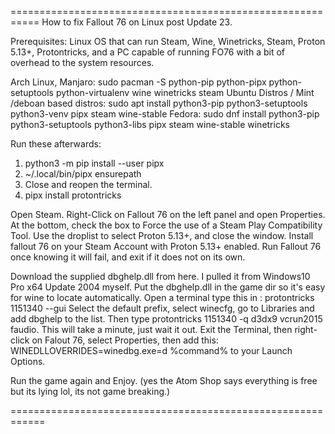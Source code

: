 ===========================================================
How to fix Fallout 76 on Linux post Update 23.

Prerequisites: Linux OS that can run Steam, Wine, Winetricks, Steam, Proton 5.13+, Protontricks, and a PC capable of running FO76 with a bit of overhead to the system resources.

Arch Linux, Manjaro: sudo pacman -S python-pip python-pipx python-setuptools python-virtualenv wine winetricks steam
Ubuntu Distros / Mint /deboan based distros: sudo apt install python3-pip python3-setuptools python3-venv pipx steam wine-stable
Fedora: sudo dnf install python3-pip python3-setuptools python3-libs pipx steam wine-stable winetricks

Run these afterwards: 
1. python3 -m pip install --user pipx
2. ~/.local/bin/pipx ensurepath
3. Close and reopen the terminal.
4. pipx install protontricks

Open Steam.
Right-Click on Fallout 76 on the left panel and open Properties.
At the bottom, check the box to Force the use of a Steam Play Compatibility Tool.
Use the droplist to select Proton 5.13+, and close the window.
Install fallout 76 on your Steam Account with Proton 5.13+ enabled.
Run Fallout 76 once knowing it will fail, and exit if it does not on its own.

Download the supplied dbghelp.dll from here. I pulled it from Windows10 Pro x64 Update 2004 myself.
Put the dbghelp.dll in the game dir so it's easy for wine to locate automatically.
Open a terminal type this in : protontricks 1151340 --gui
Select the default prefix, select winecfg, go to Libraries and add dbghelp to the list.
Then type protontricks 1151340 -q d3dx9 vcrun2015 faudio. This will take a minute, just wait it out.
Exit the Terminal, then right-click on Falout 76, select Properties, then add this: WINEDLLOVERRIDES=winedbg.exe=d %command% to your Launch Options.

Run the game again and Enjoy.
(yes the Atom Shop says everything is free but its lying lol, its not game breaking.)

============================================================

